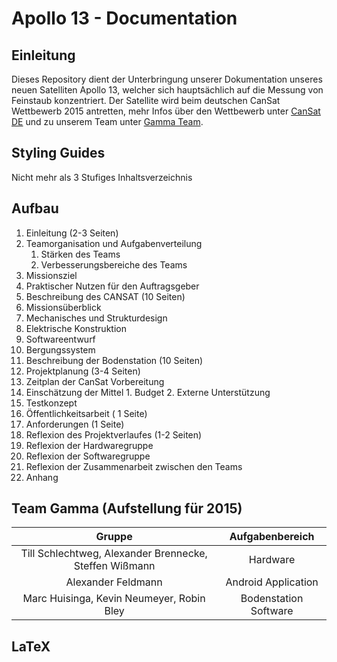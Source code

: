 ﻿# Apollo 13 - Documentation
## Einleitung
Dieses Repository dient der Unterbringung unserer Dokumentation unseres neuen Satelliten Apollo 13, welcher sich hauptsächlich auf die Messung von Feinstaub konzentriert. Der Satellite wird beim deutschen CanSat Wettbewerb 2015 antretten, mehr Infos über den Wettbewerb unter [CanSat DE](http://www.cansat.de/) und zu unserem Team unter [Gamma Team](http://www.gamma-team.de/).

## Styling Guides
Nicht mehr als 3 Stufiges Inhaltsverzeichnis

## Aufbau
1. Einleitung (2-3 Seiten)
  1. Teamorganisation und Aufgabenverteilung
     1. Stärken des Teams
     2. Verbesserungsbereiche des Teams
  2. Missionsziel 
  3. Praktischer Nutzen für den Auftragsgeber
2. Beschreibung des CANSAT (10 Seiten)
  1. Missionsüberblick
  2. Mechanisches und Strukturdesign
  3. Elektrische Konstruktion
  4. Softwareentwurf
  5. Bergungssystem
3. Beschreibung der Bodenstation (10 Seiten)
4. Projektplanung (3-4 Seiten)
  1. Zeitplan der CanSat Vorbereitung
  2. Einschätzung der Mittel
    1. Budget
    2. Externe Unterstützung
  3. Testkonzept
5. Öffentlichkeitsarbeit ( 1 Seite)
6. Anforderungen (1 Seite)
7. Reflexion des Projektverlaufes (1-2 Seiten)
  1. Reflexion der Hardwaregruppe
  2. Reflexion der Softwaregruppe
  3. Reflexion der Zusammenarbeit zwischen den Teams
8. Anhang


## Team Gamma (Aufstellung für 2015)
| Gruppe | Aufgabenbereich |
| :----: | :-------------: |
| Till Schlechtweg, Alexander Brennecke, Steffen Wißmann | Hardware |
| Alexander Feldmann | Android Application |
| Marc Huisinga, Kevin Neumeyer, Robin Bley | Bodenstation Software |

## LaTeX


